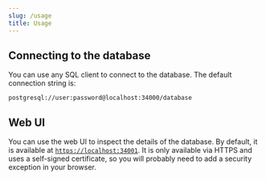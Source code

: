 ```yaml
---
slug: /usage
title: Usage
---
```


## Connecting to the database

You can use any SQL client to connect to the database.
The default connection string is:

```text
postgresql://user:password@localhost:34000/database
```

## Web UI

You can use the web UI to inspect the details of the database.
By default, it is available at [`https://localhost:34001`](https://localhost:34001).
It is only available via HTTPS and uses a self-signed certificate,
so you will probably need to add a security exception in your browser.
